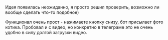 Идея появилась неожиданно, я просто решил проверить, возможно ли вообще сделать что-то подобное)

Функционал очень прост - нажимаете кнопку снизу, бот присылает фото котика. Пробовал и с видео, но конкретно в телеграме это не очень удобно в силу долгой загрузки видео.
